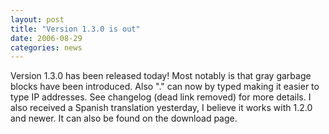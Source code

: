 ```yaml
---
layout: post
title: "Version 1.3.0 is out"
date: 2006-08-29
categories: news
---
```

Version 1.3.0 has been released today! Most notably is that gray garbage blocks have been introduced. Also "." can now by typed making it easier to type IP addresses. See changelog (dead link removed) for more details. I also received a Spanish translation yesterday, I believe it works with 1.2.0 and newer. It can also be found on the download page.
